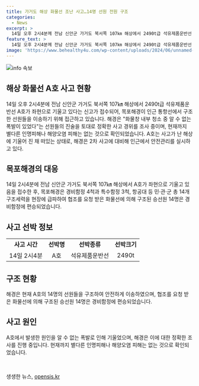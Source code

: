 ```yaml
---
title: 가거도 해상 화물선 조난 사고…14명 선원 전원 구조
categories:
  - News
excerpt: >
  14일 오후 2시4분께 전남 신안군 가거도 북서쪽 107㎞ 해상에서 2490t급 석유제품운반선 A호가 좌현으로 기울고 있는 사고가 발생했다. 목포해경이 선원들을 구조하기 위해 현장에 급파했으며, 인명피해나 해양오염은 발생하지 않았다고 밝혔다. 사고 원인은 화물창 내부 청소 중 발생한 알 수 없는 폭발이었으며, 해경은 2차 사고에 대비해 안전관리를 실시 중이다. (150자)
feature_text: >
  14일 오후 2시4분께 전남 신안군 가거도 북서쪽 107㎞ 해상에서 2490t급 석유제품운반선 A호가 좌현으로 기울고 있는 사고가 발생했다. 목포해경이 선원들을 구조하기 위해 현장에 급파했으며, 인명피해나 해양오염은 발생하지 않았다고 밝혔다. 사고 원인은 화물창 내부 청소 중 발생한 알 수 없는 폭발이었으며, 해경은 2차 사고에 대비해 안전관리를 실시 중이다. (150자)
image: 'https://www.behealthy4u.com/wp-content/uploads/2024/06/unnamed-file.png'
---
```


<p><img src="https://www.behealthy4u.com/wp-content/uploads/2024/06/unnamed-file.png" alt="info 속보" /></p>

<h2 data-ke-size="size26">해상 화물선 A호 사고 현황</h2>

<p data-ke-size="size16">14일 오후 2시4분에 전남 신안군 가거도 북서쪽 107㎞ 해상에서 2490t급 석유제품운반선 A호가 좌현으로 기울고 있다는 신고가 접수되어, 목포해경이 인근 통항선에서 구조한 선원들을 이송하기 위해 접근하고 있습니다. 해경은 "화물창 내부 청소 중 알 수 없는 폭발이 있었다"는 선원들의 진술을 토대로 정확한 사고 경위를 조사 중이며, 현재까지 별다른 인명피해나 해양오염 피해는 없는 것으로 확인되었습니다. A호는 사고가 난 해상에 기울어 진 채 떠있는 상태로, 해경은 2차 사고에 대비해 인근에서 안전관리를 실시하고 있다.</p>

<h2 data-ke-size="size26">목포해경의 대응</h2>

<p data-ke-size="size16">14일 2시4분에 전남 신안군 가거도 북서쪽 107㎞ 해상에서 A호가 좌현으로 기울고 있음을 접수한 후, 목포해경은 경비함정 4척과 특수함정 3척, 항공대 등 민·관·군 총 14개 구조세력을 현장에 급파하여 협조를 요청 받은 화물선에 의해 구조된 승선원 14명은 경비함정에 편승되었습니다.</p>

<h2 data-ke-size="size26">사고 선박 정보</h2>

<table class="table_01">
    <tbody>
        <tr>
            <td style="text-align: center; height: 17px;"><b>사고 시간</b></td>
            <td style="text-align: center; height: 17px;"><b>선박명</b></td>
            <td style="text-align: center; height: 17px;"><b>선박종류</b></td>
            <td style="text-align: center; height: 17px;"><b>선박크기</b></td>
        </tr>
        <tr>
            <td style="text-align: center; height: 17px;">14일 2시4분</td>
            <td style="text-align: center; height: 17px;">A호</td>
            <td style="text-align: center; height: 17px;">석유제품운반선</td>
            <td style="text-align: center; height: 17px;">2490t</td>
        </tr>
    </tbody>
</table>

<h2 data-ke-size="size26">구조 현황</h2>

<p data-ke-size="size16">해경은 현재 A호의 14명의 선원들을 구조하여 안전하게 이송하였으며, 협조를 요청 받은 화물선에 의해 구조된 승선원 14명은 경비함정에 편승되었습니다.</p>

<h2 data-ke-size="size26">사고 원인</h2>

<p data-ke-size="size16">A호에서 발생한 원인을 알 수 없는 폭발로 인해 기울었으며, 해경은 이에 대한 정확한 조사를 진행 중입니다. 현재까지 별다른 인명피해나 해양오염 피해는 없는 것으로 확인되었습니다.</p>

<p data-ke-size="size16">&nbsp;</p>
생생한 뉴스, <a href="https://opensis.kr" rel="dofollow">opensis.kr</a>



